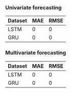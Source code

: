 ### Univariate forecasting

| Dataset | MAE | RMSE |
|:--------|:---------------|:---------------|
| LSTM | 0 | 0 |
| GRU  | 0 | 0 |

### Multivariate forecasting

| Dataset | MAE | RMSE |
|:--------|:---------------|:---------------|
| LSTM | 0 | 0 |
| GRU  | 0 | 0 |